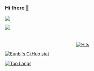 ### Hi there 👋

<a href="https://blog.naver.com/silverain_9" target="https://blog.naver.com/silverain_9"><img src="https://img.shields.io/badge/blog-03C75A?style=flat-square&logo=Naver&logoColor=white"/></a>

<a href="https://www.instagram.com/silverain_9" target="https://blog.naver.com/silverain_9"><img src="https://img.shields.io/badge/instagram-E4405F?style=flat-square&logo=Instagram&logoColor=white"/></a>


#

<div align="center">
  
[![Hits](https://hits.seeyoufarm.com/api/count/incr/badge.svg?url=https%3A%2F%2Fgithub.com%2Feunbicho&count_bg=%23A6D97F&title_bg=%2379C83D&icon=snapcraft.svg&icon_color=%23F9FB9A&title=hits&edge_flat=true)](https://hits.seeyoufarm.com)
  
  <div align="left">
  
  [![Eunbi's GitHub stat](https://github-readme-stats.vercel.app/api?username=eunbicho&count_private=true&show_icons=true&icon_color=FFFFFF&custom_title=silverain's_github👀&bg_color=40,79C83D,A6D97F,E2F99E&title_color=FFFFFF&text_color=FFFFFF)](https://github.com/anuraghazra/github-readme-stats)

  [![Top Langs](https://github-readme-stats.vercel.app/api/top-langs/?username=eunbicho&bg_color=40,E2F99E,A6D97F,79C83D&title_color=FFFFFF&text_color=FFFFFF&icon_color=000000)](https://github.com/anuraghazra/github-readme-stats)
  </div>
  
  
</div>

